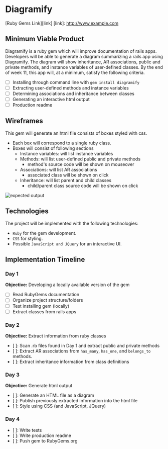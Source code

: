 # Diagramify

[Ruby Gems Link][link]
[link]: http://www.example.com

## Minimum Viable Product

Diagramify is a ruby gem which will improve documentation of rails apps. Developers will be able to generate a diagram summarizing a rails app using Diagramify. The diagram will show inheritance, AR associations, public and private methods, and instance variables of user-defined classes. By the end of week 11, this app will, at a minimum, satisfy the following criteria.

- [ ] Installing through command line with `gem install diagramify`
- [ ] Extracting user-defined methods and instance variables
- [ ] Determining associations and inheritance between classes
- [ ] Generating an interactive html output
- [ ] Production readme

## Wireframes

This gem will generate an html file consists of boxes styled with css.
- Each box will correspond to a single ruby class.   
- Boxes will consist of following sections
  - Instance variables: will list instance variables
  - Methods: will list user-defined public and private methods
    - method's source code will be shown on mouseover
  - Associations: will list AR associations
    - associated class will be shown on click
  - Inheritance: will list parent and child classes
    - child/parent class source code will be shown on click

![expected output](/docs/wireframes/wireframe.png)

## Technologies

The project will be implemented with the following technologies:

- `Ruby` for the gem development.
- `CSS` for styling.
- Possible `JavaScript and JQuery` for an interactive UI.

## Implementation Timeline

### Day 1

**Objective:** Developing a locally available version of the gem

- [ ] Read RubyGems documentation
- [ ] Organize project structure/folders
- [ ] Test installing gem (locally)
- [ ] Extract classes from rails apps

### Day 2

**Objective:** Extract information from ruby classes

- [ ]: Scan .rb files found in Day 1 and extract public and private methods
- [ ]: Extract AR associations from `has_many`, `has_one`, and `belongs_to` methods.
- [ ]: Extract inheritance information from class definitions

### Day 3

**Objective:** Generate html output

- [ ]: Generate an HTML file as a diagram
- [ ]: Publish previously extracted information into the html file
- [ ]: Style using CSS (and JavaScript, JQuery)

### Day 4

- [ ]: Write tests
- [ ]: Write production readme
- [ ]: Push gem to RubyGems.org
